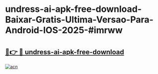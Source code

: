 # undress-ai-apk-free-download-Baixar-Gratis-Ultima-Versao-Para-Android-IOS-2025-#imrww

# <h2><a href="https://ainizakaria.my?title=undress-ai-apk-free-download&ref=24M">🔗👉 🔴 undress-ai-apk-free-download</a></h2>

[![acn](https://github.com/user-attachments/assets/0f9c940e-d8b0-45ae-aac7-cd30a18b3e1c)](https://ainizakaria.my?title=undress-ai-apk-free-download&ref=24M)

